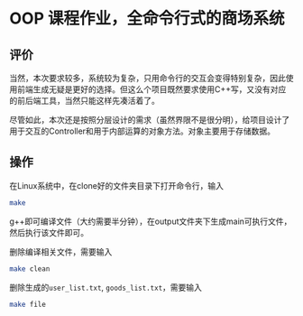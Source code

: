 # OOP 课程作业，全命令行式的商场系统

## 评价

当然，本次要求较多，系统较为复杂，只用命令行的交互会变得特别复杂，因此使用前端生成无疑是更好的选择。但这么个项目既然要求使用C++写，又没有对应的前后端工具，当然只能这样先凑活着了。

尽管如此，本次还是按照分层设计的需求（虽然界限不是很分明），给项目设计了用于交互的Controller和用于内部运算的对象方法。对象主要用于存储数据。

## 操作

在Linux系统中，在clone好的文件夹目录下打开命令行，输入

```bash
make
```

g++即可编译文件（大约需要半分钟），在output文件夹下生成main可执行文件，然后执行该文件即可。

删除编译相关文件，需要输入

```bash
make clean
```

删除生成的`user_list.txt`, `goods_list.txt`，需要输入

```bash
make file
```
